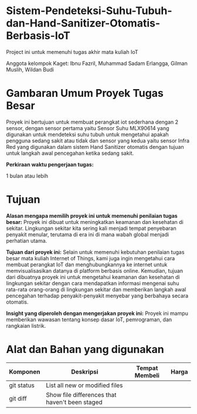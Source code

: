 # **Sistem-Pendeteksi-Suhu-Tubuh-dan-Hand-Sanitizer-Otomatis-Berbasis-IoT**

Project ini untuk memenuhi tugas akhir mata kuliah IoT

Anggota kelompok Kaget: Ibnu Fazril, Muhammad Sadam Erlangga, Gilman Muslih, Wildan Budi

# **Gambaran Umum Proyek Tugas Besar**

Proyek ini bertujuan untuk membuat perangkat iot sederhana dengan 2 sensor, dengan sensor pertama yaitu Sensor Suhu MLX90614 yang digunakan untuk mendeteksi suhu tubuh untuk mengetahui apakah pengguna sedang sakit atau tidak dan sensor yang kedua yaitu sensor Infra Red yang digunakan dalam sistem Hand Sanitizer otomatis dengan tujuan untuk langkah awal pencegahan ketika sedang sakit.

**Perkiraan waktu pengerjaan tugas:**

1 bulan atau lebih

# **Tujuan**
**Alasan mengapa memilih proyek ini untuk memenuhi penilaian tugas besar:**
Proyek ini dibuat untuk meningkatkan keamanan dan kesehatan di sekitar. Lingkungan sekitar kita sering kali menjadi tempat penyebaran penyakit menular, terutama di era ini di mana wabah global menjadi perhatian utama.

**Tujuan dari proyek ini:**
Selain untuk memenuhi kebutuhan penilaian tugas besar mata kuliah Internet of Things, kami juga ingin mengetahui cara membuat perangkat IoT dan menghubungkannya ke internet untuk memvisualisasikan datanya di platform berbasis online. Kemudian, tujuan dari dibuatnya proyek ini untuk mengetahui keamanan dan kesehatan di lingkungan sekitar dengan cara mendapatkan informasi mengenai suhu rata-rata orang-orang di lingkungan sekitar dan memberikan langkah awal pencegahan terhadap penyakit-penyakit menyebar yang berbahaya secara otomatis.

**Insight yang diperoleh dengan mengerjakan proyek ini:**
Proyek ini mampu memberikan wawasan tentang konsep dasar IoT, pemrograman, dan rangkaian listrik.

# **Alat dan Bahan yang digunakan**

| Komponen | Deskripsi | Tempat Membeli | Harga |
| --- | --- | --- | --- |
| git status | List all new or modified files |
| git diff | Show file differences that haven't been staged |
